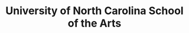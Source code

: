 ---
layout: repo
title: "University of North Carolina School of the Arts"
id: 5804
permalink: repos/5804/
---